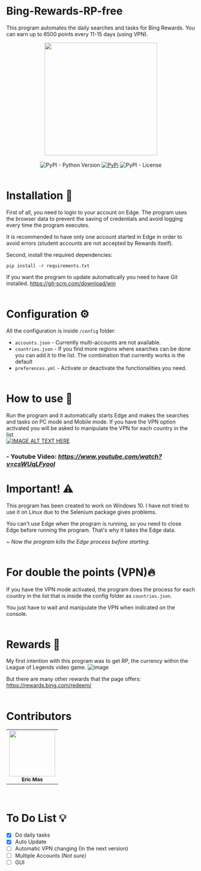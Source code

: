 # Bing-Rewards-RP-free
This program automates the daily searches and tasks for Bing Rewards. You can earn up to 6500 points every 11-15 days (using VPN).

<div align="center">
<img src="https://user-images.githubusercontent.com/57575090/177008524-6c68a6f3-8bdc-442c-b4e6-df89ba603943.png" width="300" /><br><br>
<img alt="PyPI - Python Version" src="https://img.shields.io/pypi/pyversions/bing-rewards?style=flat-square&label=Python&logo=python&logoColor=yellow">
<a href="https://pypi.org/project/bing-rewards/"> <img alt="PyPi" src="https://img.shields.io/pypi/v/bing-rewards?label=PyPI&style=flat-square&logo=pypi&logoColor=yellow"></a>
<img alt="PyPI - License" src="https://img.shields.io/pypi/l/bing-rewards?style=flat-square&label=License&color=blueviolet">
</div><br>

# Installation 📀
First of all, you need to login to your account on Edge. The program uses the browser data to prevent the saving of credentials and avoid logging every time the program executes.

It is recommended to have only one account started in Edge in order to avoid errors (student accounts are not accepted by Rewards itself).

Second, install the required dependencies: 
```
pip install -r requirements.txt
```

If you want the program to update automatically you need to have Git installed. https://git-scm.com/download/win
<br><br>

# Configuration ⚙️
All the configuration is inside `/config` folder:<br>
- `accounts.json` - Currently multi-accounts are not available.
- `countries.json` - If you find more regions where searches can be done you can add it to the list. The combination that currently works is the default
- `preferences.yml` - Activate or deactivate the functionalities you need.
<br><br>

# How to use 📝
Run the program and it automatically starts Edge and makes the searches and tasks on PC mode and Mobile mode.
If you have the VPN option activated you will be asked to manipulate the VPN for each country in the list<br>
[![IMAGE ALT TEXT HERE](https://user-images.githubusercontent.com/57575090/177008476-c13c5e41-7d2d-439f-8fe6-3aeccb9aca8a.png)](https://www.youtube.com/watch?v=csWUqLFyooI)
<br>

### **- Youtube Video:** *https://www.youtube.com/watch?v=csWUqLFyooI*

# Important! ⚠️
This program has been created to work on Windows 10. I have not tried to use it on Linux due to the Selenium package gives problems.

You can't use Edge when the program is running, so you need to close Edge before running the program.
That's why it takes the Edge data.

~ *Now the program kills the Edge process before starting.*
<br><br>

# For double the points (VPN)🔥
If you have the VPN mode activated, the program does the process for each country in the list that is inside the config folder as `countries.json`.

You just have to wait and manipulate the VPN when indicated on the console.
<br><br>

# Rewards 🥵
My first intention with this program was to get RP, the currency within the League of Legends video game.
![image](https://user-images.githubusercontent.com/57575090/161355891-71f72e14-1695-4193-96b8-a83f85956a8e.png)

But there are many other rewards that the page offers: https://rewards.bing.com/redeem/
<br><br>

# Contributors
<table>
  <tr>
    <td align="center"><a href="https://github.com/EricDragon8"><img src="https://avatars.githubusercontent.com/u/98742666?v=4" width="122px;" alt=""/><br /><sub><b>Eric Mas</b></sub></a>
  </tr>
</table>
<br>

# To Do List 💡
- [x] Do daily tasks
- [x] Auto Update
- [ ] Automatic VPN changing (In the next version)
- [ ] Multiple Accounts *(Not sure)*
- [ ] GUI
